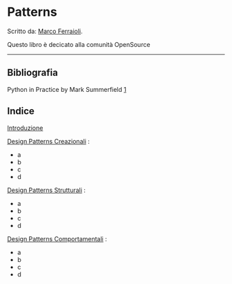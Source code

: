 Patterns
===================


Scritto da: [Marco Ferraioli].

Questo libro è decicato alla comunità OpenSource

----------

Bibliografia
-------------

Python in Practice by Mark Summerfield [1]

Indice
-------------

[Introduzione]

[Design Patterns Creazionali] :

- a
- b
- c
- d

[Design Patterns Strutturali] :

- a
- b
- c
- d

[Design Patterns Comportamentali] :

- a
- b
- c
- d


[Marco Ferraioli]:https://marcoferraioli.com/
[1]:http://www.amazon.com/Python-Practice-Concurrency-Libraries-Developers/dp/0321905636
[Introduzione]:#
[Design Patterns Creazionali]:#
[Design Patterns Strutturali]:#
[Design Patterns Comportamentali]:#
